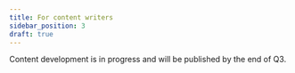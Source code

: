 ```yaml
---
title: For content writers
sidebar_position: 3
draft: true
---
```


Content development is in progress and will be published by the end of Q3.

